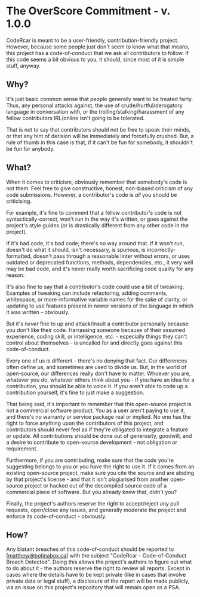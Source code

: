 # The OverScore Commitment - v. 1.0.0

CodeRcar is meant to be a user-friendly, contribution-friendly project. However, because some people just
don't seem to know what that means, this project has a code-of-conduct that we ask all contributors to follow.
If this code seems a bit obvious to you, it should, since most of it is simple stuff, anyway.

## Why?

It's just basic common sense that people generally want to be treated fairly. Thus, any personal attacks against,
the use of crude/hurtful/derogatory language in conversation with, or the trolling/stalking/harassment of any fellow
contributors IRL/online isn't going to be tolerated.

That is not to say that contributors should not be free to speak their minds, or that any hint of derision will be
immediately and forcefully crushed. But, a rule of thumb in this case is that, if it can't be fun for somebody,
it shouldn't be fun for anybody.

## What?

When it comes to criticism, obviously remember that somebody's code is not them. Feel free to give constructive, honest,
non-biased criticism of any code submissions. However, a contributor's code is *all* you should be criticising.

For example, it's fine to comment that a fellow contributor's code is not syntactically-correct, won't run in the way it's
written, or goes against the project's style guides (or is drastically different from any other code in the project).

If it's bad code, it's bad code; there's no way around that. If it won't run, doesn't do what it should, isn't necessary,
is spurious, is incorrectly-formatted, doesn't pass through a reasonable linter without errors, or uses outdated or deprecated
functions, methods, dependencies, etc., it very well may be bad code, and it's never really worth sacrificing code quality for
any reason.

It's also fine to say that a contributor's code could use a bit of tweaking. Examples of tweaking can include refactoring,
adding comments, whitespace, or more-informative variable names for the sake of clarity, or updating to use features
present in newer versions of the language in which it was written - obviously.

But it's *never* fine to up and attack/insult a contributor personally because you don't like their code. Harrassing someone
because of their assumed experience, coding skill, or intelligence, etc. - especially things they can't control
about themselves - is uncalled for and directly goes against this code-of-conduct.

Every one of us is different - there's no denying that fact. Our differences often define us, and sometimes are used to
divide us. But, in the world of open-source, our differences really don't have to matter. Whoever you are, whatever you do,
whatever others think about you - if you have an idea for a contribution, you should be able to voice it. If you aren't able
to code up a contribution yourself, it's fine to just make a suggestion.

That being said, it's important to remember that this open-source project is not a commercial software product. You as a user
aren't paying to use it, and there's no warranty or service package real or implied. No one has the right to force anything
upon the contributors of this project, and contributors should never feel as if they're obligated to integrate a
feature or update. All contributions should be done out of generosity, goodwill, and a desire to contribute to open-source
development - not obligation or requirement.

Furthermore, if you are contributing, make sure that the code you're suggesting belongs to you or you have the right to use it.
If it comes from an existing open-source project, make sure you cite the source and are abiding by that project's license -
and that it isn't plagiarised from another open-source project or hacked out of the decompiled source code of a commercial
piece of software. But you already knew that, didn't you?

Finally, the project's authors reserve the right to accept/reject any pull requests, open/close any issues, and generally
moderate the project and enforce its code-of-conduct - obviously.

## How?

Any blatant breaches of this code-of-conduct should be reported to [matthew@botinabox.ca] with the
subject "CodeRcar - Code-of-Conduct Breach Detected". Doing this allows the project's authors to figure out what to 
do about it - the authors reserve the right to review all reports. Except in cases where the details have to be kept 
private (like in cases that involve private data or legal stuff), a disclosure of the report will be made publicly, via an
issue on this project's repository that will remain open as a PSA.
